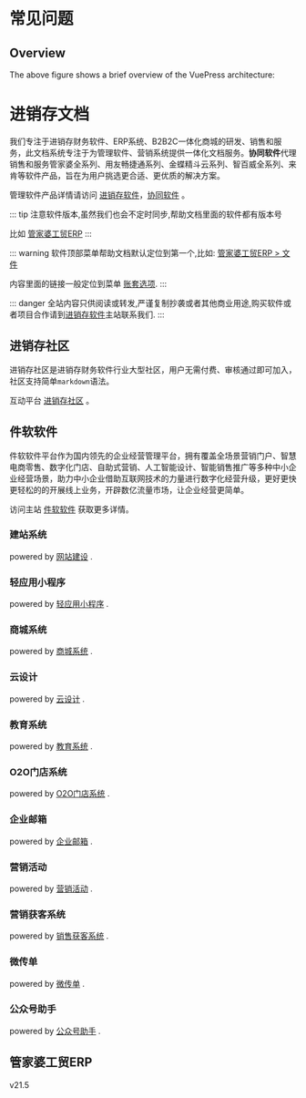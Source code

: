 # 常见问题  <Badge text="尽消存" />

## Overview


The above figure shows a brief overview of the VuePress architecture:

# 进销存文档
我们专注于进销存财务软件、ERP系统、B2B2C一体化商城的研发、销售和服务，此文档系统专注于为管理软件、营销系统提供一体化文档服务。**协同软件**代理销售和服务管家婆全系列、用友畅捷通系列、金蝶精斗云系列、智百威全系列、来肯等软件产品，旨在为用户挑选更合适、更优质的解决方案。

管理软件产品详情请访问 [进销存软件](http://www.jxcsoft.cn)，[协同软件](http://www.jxcchina.net) 。

::: tip
注意软件版本,虽然我们也会不定时同步,帮助文档里面的软件都有版本号

比如 [管家婆工贸ERP](#公众号助手) <Badge text="v21.5" />
:::

::: warning
软件顶部菜单帮助文档默认定位到第一个,比如: [管家婆工贸ERP > 文件](../../help/gjp/cm/t/wj.md)

内容里面的链接一般定位到菜单 [账套选项](../../help/gjp/cm/t/wj.md#账套选项).
:::


::: danger
全站内容只供阅读或转发,严谨复制抄袭或者其他商业用途,购买软件或者项目合作请到[进销存软件](http://www.jxcsoft.cn)主站联系我们.
:::

## 进销存社区

进销存社区是进销存财务软件行业大型社区，用户无需付费、审核通过即可加入，社区支持简单`markdown`语法。

互动平台 [进销存社区](http://jxcsq.com) 。

## 件软软件

件软软件平台作为国内领先的企业经营管理平台，拥有覆盖全场景营销门户、智慧电商零售、数字化门店、自助式营销、人工智能设计、智能销售推广等多种中小企业经营场景，助力中小企业借助互联网技术的力量进行数字化经营升级，更好更快更轻松的的开展线上业务，开辟数亿流量市场，让企业经营更简单。

访问主站 [件软软件](http://alllla.cn) 获取更多详情。


### 建站系统

powered by [网站建设](http://www.alllla.cn/webfunc.jsp) .

### 轻应用小程序

powered by [轻应用小程序](http://www.alllla.cn/qzfunc.jsp) .

### 商城系统

powered by [商城系统](http://www.alllla.cn/mallfunc.jsp) .

### 云设计

powered by [云设计](http://www.alllla.cn/ktu.jsp) .

### 教育系统

powered by [教育系统](http://www.alllla.cn/edu.jsp) .

### O2O门店系统

powered by [O2O门店系统](http://www.alllla.cn/memberSys.jsp) .

### 企业邮箱

powered by [企业邮箱](http://www.alllla.cn/mailFunction.jsp) .

### 营销活动

powered by [营销活动](http://www.alllla.cn/hdFunction.jsp) .

### 营销获客系统

powered by [销售获客系统](http://www.alllla.cn/saleSys.jsp) .

### 微传单

powered by [微传单](http://www.alllla.cn/flyerFunction.jsp) .

### 公众号助手

powered by [公众号助手](http://www.alllla.cn/wxast.jsp) .

## 管家婆工贸ERP

v21.5